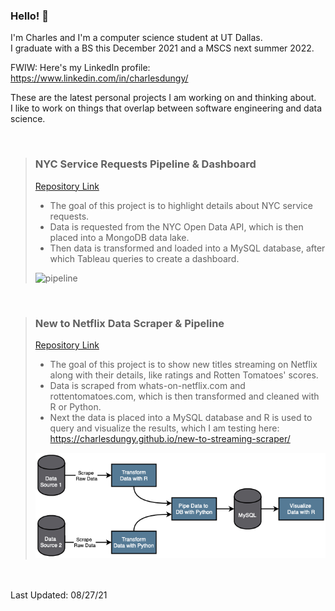 ### Hello! 👋

<p>I'm Charles and I'm a computer science student at UT Dallas.<br>
I graduate with a BS this December 2021 and a MSCS next summer 2022.</p>

FWIW: Here's my LinkedIn profile: https://www.linkedin.com/in/charlesdungy/

These are the latest personal projects I am working on and thinking about.<br>
I like to work on things that overlap between software engineering and data science.

<br>

> ### NYC Service Requests Pipeline & Dashboard
> [Repository Link](https://github.com/charlesdungy/nyc-service-requests-pipeline)
> - The goal of this project is to highlight details about NYC service requests.
> - Data is requested from the NYC Open Data API, which is then placed into a MongoDB data lake.
> - Then data is transformed and loaded into a MySQL database, after which Tableau queries to create a dashboard.
> <img src="https://github.com/charlesdungy/nyc-service-requests-pipeline/blob/main/data/images/nyc_pipeline.png?raw=true" alt="pipeline"/>
> 

<br>

> ### New to Netflix Data Scraper & Pipeline
> [Repository Link](https://github.com/charlesdungy/new-to-streaming-scraper)
> - The goal of this project is to show new titles streaming on Netflix along with their details, like ratings and Rotten Tomatoes' scores.
> - Data is scraped from whats-on-netflix.com and rottentomatoes.com, which is then transformed and cleaned with R or Python.
> - Next the data is placed into a MySQL database and R is used to query and visualize the results, which I am testing here: https://charlesdungy.github.io/new-to-streaming-scraper/
> <img src="https://github.com/charlesdungy/new-to-streaming-scraper/blob/main/data/images/new-to-streaming-pipeline.png?raw=true" alt="pipeline"/>
>


<br><br>Last Updated: 08/27/21
